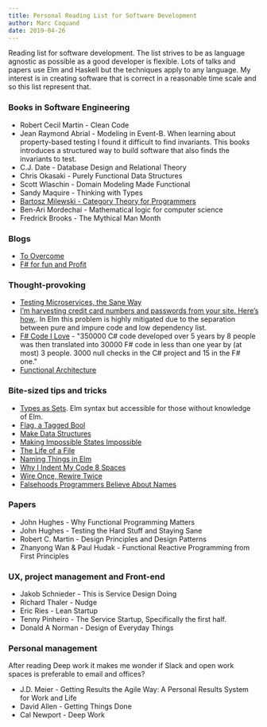 ```yaml
---
title: Personal Reading List for Software Development
author: Marc Coquand
date: 2019-04-26
---
```


Reading list for software development. The list strives to be as language
agnostic as possible as a good developer is flexible. Lots of talks and
papers use Elm and Haskell but the techniques apply to any language. My interest
is in creating software that is correct in a reasonable time scale and so this
list represent that.

### Books in Software Engineering

- Robert Cecil Martin - Clean Code
- Jean Raymond Abrial - Modeling in Event-B. When learning about property-based
  testing I found it difficult to find invariants. This books introduces a
  structured way to build software that also finds the invariants to test.
- C.J. Date - Database Design and Relational Theory
- Chris Okasaki - Purely Functional Data Structures
- Scott Wlaschin - Domain Modeling Made Functional
- Sandy Maquire - Thinking with Types
- [Bartosz Milewski - Category Theory for
  Programmers](https://github.com/hmemcpy/milewski-ctfp-pdf)
- Ben-Ari Mordechai - Mathematical logic for computer science
- Fredrick Brooks - The Mythical Man Month

### Blogs

- [To Overcome](https://www.parsonsmatt.org/)
- [F# for fun and Profit](https://fsharpforfunandprofit.com/)

### Thought-provoking

- [Testing Microservices, the Sane
  Way](https://medium.com/@copyconstruct/testing-microservices-the-sane-way-9bb31d158c16)
- [I’m harvesting credit card numbers and passwords from your site. Here’s
  how.](https://hackernoon.com/im-harvesting-credit-card-numbers-and-passwords-from-your-site-here-s-how-9a8cb347c5b5<Paste>). In Elm this problem is highly mitigated due to the
  separation between pure and impure code and low dependency list.
- [F# Code I Love](https://www.youtube.com/watch?v=MGLxyyTF3OM) - "350000 C# code
  developed over 5 years by 8 people was then translated into 30000
  F# code in less than one year by (at most) 3 people. 3000 null checks in the C#
  project and 15 in the F# one."
- [Functional Architecture](https://www.youtube.com/watch?v=US8QG9I1XW0)

### Bite-sized tips and tricks

- [Types as Sets](https://guide.elm-lang.org/appendix/types_as_sets.html). Elm syntax but accessible for those without knowledge of Elm.
- [Flag, a Tagged Bool](http://oleg.fi/gists/posts/2019-03-21-flag.html)
- [Make Data Structures](https://www.youtube.com/watch?v=x1FU3e0sT1I)
- [Making Impossible States
  Impossible](https://www.youtube.com/watch?v=IcgmSRJHu_8)
- [The Life of a File](https://www.youtube.com/watch?v=XpDsk374LDE)
- [Naming Things in Elm](https://www.youtube.com/watch?v=trgET9YU37M)
- [Why I Indent My Code 8
  Spaces](https://simplystatistics.org/2018/07/27/why-i-indent-my-code-8-spaces/)
- [Wire Once, Rewire
  Twice](https://skillsmatter.com/skillscasts/12299-wire-once-rewire-twice)
- [Falsehoods Programmers Believe About
  Names](https://www.kalzumeus.com/2010/06/17/falsehoods-programmers-believe-about-names/)

### Papers

- John Hughes - Why Functional Programming Matters
- John Hughes - Testing the Hard Stuff and Staying Sane
- Robert C. Martin - Design Principles and Design Patterns
- Zhanyong Wan & Paul Hudak - Functional Reactive Programming from First
  Principles

### UX, project management and Front-end

- Jakob Schnieder - This is Service Design Doing
- Richard Thaler - Nudge
- Eric Ries - Lean Startup
- Tenny Pinheiro - The Service Startup, Specifically the first half.
- Donald A Norman - Design of Everyday Things

### Personal management

After reading Deep work it makes me wonder if Slack and open work spaces is
preferable to email and offices?

- J.D. Meier - Getting Results the Agile Way: A Personal Results System for Work and Life
- David Allen - Getting Things Done
- Cal Newport - Deep Work
